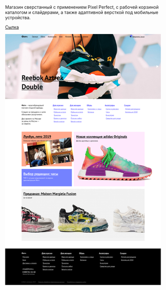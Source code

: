 Магазин сверстанный с применением Pixel Perfect, с рабочей корзиной каталогом и слайдерами, а также адаптивной версткой под мобильные устройства.  

[Сылка](https://mak2k2.github.io/front/build/index.html)
  
  
![screenshot](https://github.com/Mak2k2/Portfolio/blob/master/magazin/index.png)
